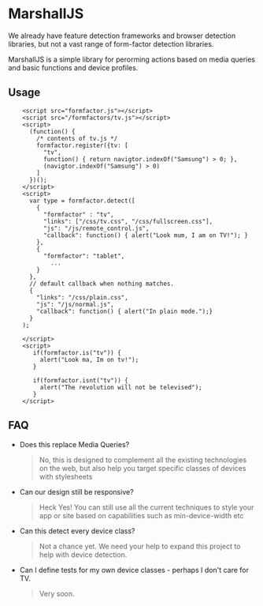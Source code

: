 MarshallJS
==========

We already have feature detection frameworks and browser detection libraries,
 but not a vast range of form-factor detection libraries.

MarshallJS is a simple library for perorming actions based on media queries and basic functions and device profiles.

Usage
-----
        <script src="formfactor.js"></script>
        <script src="/formfactors/tv.js"></script>
        <script>
          (function() {
            /* contents of tv.js */
            formfactor.register({tv: [ 
              "tv",
              function() { return navigtor.indexOf("Samsung") > 0; },
              (navigtor.indexOf("Samsung") > 0)
            ]
          })();
        </script>
        <script>
          var type = formfactor.detect([
            {
              "formfactor" : "tv",
              "links": ["/css/tv.css", "/css/fullscreen.css"],
              "js": "/js/remote_control.js",
              "callback": function() { alert("Look mum, I am on TV!"); }
            },
            {
              "formfactor": "tablet",
                ...
            }
          },
          // default callback when nothing matches. 
          {
            "links": "/css/plain.css",
            "js": "/js/normal.js",
            "callback": function() { alert("In plain mode.");}
          }
        );
       
        </script>
        <script>
           if(formfactor.is("tv")) {
             alert("Look ma, Im on tv!");
           }

           if(formfactor.isnt("tv")) {
             alert("The revolution will not be televised");
           }
        </script>

FAQ
---

*  Does this replace Media Queries?
   > No, this is designed to complement all the existing technologies on the web, but also help 
     you target specific classes of devices with stylesheets

*  Can our design still be responsive?
   > Heck Yes!  You can still use all the current techniques to style your app or site based
     on capabilities such as min-device-width etc

*  Can this detect every device class?
   > Not a chance yet. We need your help to expand this project to help with device detection.

*  Can I define tests for my own device classes - perhaps I don't care for TV.
   > Very soon.

